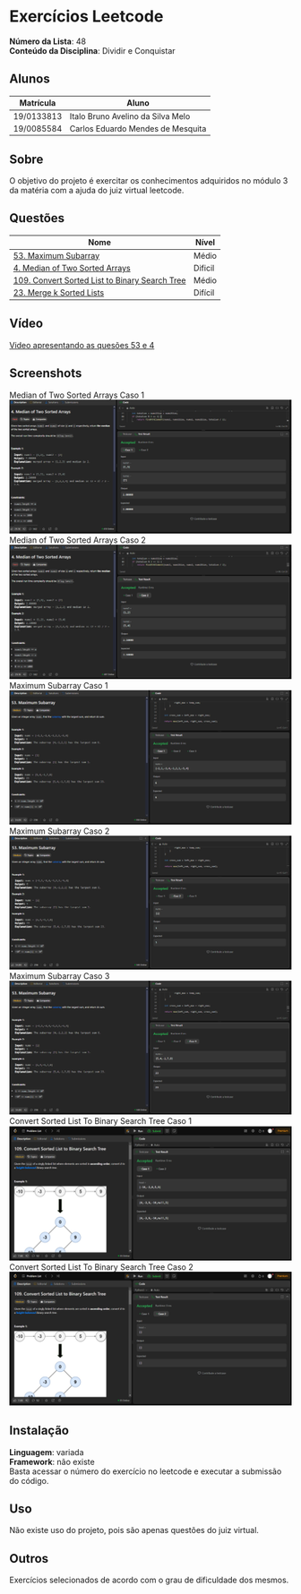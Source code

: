 
# Exercícios Leetcode

**Número da Lista**: 48<br>
**Conteúdo da Disciplina**: Dividir e Conquistar<br>

## Alunos
|Matrícula | Aluno |
| -- | -- |
| 19/0133813 |  Italo Bruno Avelino da Silva Melo |
| 19/0085584 |  Carlos Eduardo Mendes de Mesquita |

## Sobre 
O objetivo do projeto é exercitar os conhecimentos adquiridos no módulo 3 da matéria com a ajuda do juiz virtual leetcode. 

## Questões

|       Nome               |   Nível |
|--------------------------|---------|
| [53. Maximum Subarray](https://leetcode.com/problems/maximum-subarray/description/) | Médio | 
| [4. Median of Two Sorted Arrays](https://leetcode.com/problems/median-of-two-sorted-arrays/description/) | Dificil |
| [109. Convert Sorted List to Binary Search Tree](https://leetcode.com/problems/convert-sorted-list-to-binary-search-tree/description/) | Médio |
| [23. Merge k Sorted Lists](https://leetcode.com/problems/merge-k-sorted-lists/description/?envType=problem-list-v2&envId=divide-and-conquer) | Difícil |

## Vídeo
 [Video apresentando as quesões 53 e 4](https://youtu.be/GD00pL0ouGI) </br>
## Screenshots
Median of Two Sorted Arrays Caso 1</br>
![Median of Two Sorted Arrays](/assets/Mediana1.png)</br>
Median of Two Sorted Arrays Caso 2</br>
![Median of Two Sorted Arrays](/assets/Mediana2.png)</br>
Maximum Subarray Caso 1</br>
![Maximum Subarray](/assets/maxSub1.png)</br>
Maximum Subarray Caso 2</br>
![Maximum Subarray](/assets/maxSub2.png)</br>
Maximum Subarray Caso 3</br>
![Maximum Subarray](/assets/maxSub3.png)</br>
Convert Sorted List To Binary Search Tree Caso 1
![Convert Sorted List To Binary Search Tree](/assets/convertCaso1.png)</br>
Convert Sorted List To Binary Search Tree Caso 2
![Convert Sorted List To Binary Search Tree](/assets/convertCaso2.png)</br>

## Instalação 
**Linguagem**: variada<br>
**Framework**: não existe<br>
Basta acessar o número do exercício no leetcode e executar a submissão do código.

## Uso 
Não existe uso do projeto, pois são apenas questões do juiz virtual.

## Outros 
Exercícios selecionados de acordo com o grau de dificuldade dos mesmos.




